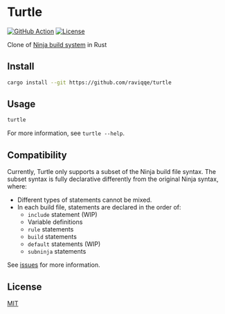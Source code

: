 # Turtle

[![GitHub Action](https://img.shields.io/github/workflow/status/raviqqe/turtle/test?style=flat-square)](https://github.com/raviqqe/turtle/actions)
[![License](https://img.shields.io/github/license/raviqqe/turtle.svg?style=flat-square)](LICENSE)

Clone of [Ninja build system](https://github.com/ninja-build/ninja) in Rust

## Install

```sh
cargo install --git https://github.com/raviqqe/turtle
```

## Usage

```sh
turtle
```

For more information, see `turtle --help`.

## Compatibility

Currently, Turtle only supports a subset of the Ninja build file syntax. The subset syntax is fully declarative differently from the original Ninja syntax, where:

- Different types of statements cannot be mixed.
- In each build file, statements are declared in the order of:
  - `include` statement (WIP)
  - Variable definitions
  - `rule` statements
  - `build` statements
  - `default` statements (WIP)
  - `subninja` statements

See [issues](https://github.com/raviqqe/turtle/issues) for more information.

## License

[MIT](LICENSE)

